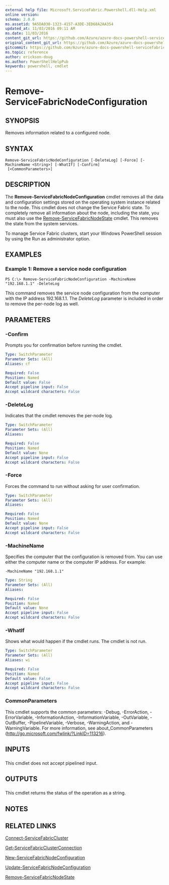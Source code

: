 ```yaml
---
external help file: Microsoft.ServiceFabric.Powershell.dll-Help.xml
online version:
schema: 2.0.0
ms.assetid: 9A5DA030-1323-4157-A3DE-3ED68A2AA354
updated_at: 11/03/2016 09:11 AM
ms.date: 11/03/2016
content_git_url: https://github.com/Azure/azure-docs-powershell-servicefabric/blob/master/Service-Fabric-cmdlets/ServiceFabric/vlatest/Remove-ServiceFabricNodeConfiguration.md
original_content_git_url: https://github.com/Azure/azure-docs-powershell-servicefabric/blob/master/Service-Fabric-cmdlets/ServiceFabric/vlatest/Remove-ServiceFabricNodeConfiguration.md
gitcommit: https://github.com/Azure/azure-docs-powershell-servicefabric/blob/01e9ebd12a5214c9c4f85a2b71b372181a0bf8a9
ms.topic: reference
author: erickson-doug
ms.author: PowerShellHelpPub
keywords: powershell, cmdlet
---
```


# Remove-ServiceFabricNodeConfiguration

## SYNOPSIS
Removes information related to a configured node.

## SYNTAX

```
Remove-ServiceFabricNodeConfiguration [-DeleteLog] [-Force] [-MachineName <String>] [-WhatIf] [-Confirm]
 [<CommonParameters>]
```

## DESCRIPTION
The **Remove-ServiceFabricNodeConfiguration** cmdlet removes all the data and configuration settings stored on the operating system instance related to the node.
This cmdlet does not change the Service Fabric state.
To completely remove all information about the node, including the state, you must also use the [Remove-ServiceFabricNodeState](./Remove-ServiceFabricNodeState.md) cmdlet.
This removes the state from the system services.

To manage Service Fabric clusters, start your Windows PowerShell session by using the Run as administrator option.

## EXAMPLES

### Example 1: Remove a service node configuration
```
PS C:\> Remove-ServiceFabricNodeConfiguration -MachineName "192.168.1.1" -DeleteLog
```

This command removes the service node configuration from the computer with the IP address 192.168.1.1.
The *DeleteLog* parameter is included in order to remove the per-node log as well.

## PARAMETERS

### -Confirm
Prompts you for confirmation before running the cmdlet.

```yaml
Type: SwitchParameter
Parameter Sets: (All)
Aliases: cf

Required: False
Position: Named
Default value: False
Accept pipeline input: False
Accept wildcard characters: False
```

### -DeleteLog
Indicates that the cmdlet removes the per-node log.

```yaml
Type: SwitchParameter
Parameter Sets: (All)
Aliases:

Required: False
Position: Named
Default value: None
Accept pipeline input: False
Accept wildcard characters: False
```

### -Force
Forces the command to run without asking for user confirmation.

```yaml
Type: SwitchParameter
Parameter Sets: (All)
Aliases:

Required: False
Position: Named
Default value: None
Accept pipeline input: False
Accept wildcard characters: False
```

### -MachineName
Specifies the computer that the configuration is removed from.
You can use either the computer name or the computer IP address.
For example:

`-MachineName "192.168.1.1"`

```yaml
Type: String
Parameter Sets: (All)
Aliases:

Required: False
Position: Named
Default value: None
Accept pipeline input: False
Accept wildcard characters: False
```

### -WhatIf
Shows what would happen if the cmdlet runs.
The cmdlet is not run.

```yaml
Type: SwitchParameter
Parameter Sets: (All)
Aliases: wi

Required: False
Position: Named
Default value: False
Accept pipeline input: False
Accept wildcard characters: False
```

### CommonParameters
This cmdlet supports the common parameters: -Debug, -ErrorAction, -ErrorVariable, -InformationAction, -InformationVariable, -OutVariable, -OutBuffer, -PipelineVariable, -Verbose, -WarningAction, and -WarningVariable. For more information, see about_CommonParameters (http://go.microsoft.com/fwlink/?LinkID=113216).

## INPUTS

###  
This cmdlet does not accept pipelined input.

## OUTPUTS

###  
This cmdlet returns the status of the operation as a string.

## NOTES

## RELATED LINKS

[Connect-ServiceFabricCluster](./Connect-ServiceFabricCluster.md)

[Get-ServiceFabricClusterConnection](./Get-ServiceFabricClusterConnection.md)

[New-ServiceFabricNodeConfiguration](./New-ServiceFabricNodeConfiguration.md)

[Update-ServiceFabricNodeConfiguration](./Update-ServiceFabricNodeConfiguration.md)

[Remove-ServiceFabricNodeState](./Remove-ServiceFabricNodeState.md)
